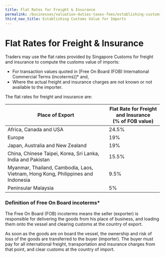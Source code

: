 ```yaml
---
title: Flat Rates for Freight & Insurance
permalink: /businesses/valuation-duties-taxes-fees/establishing-customs-value-for-imports/flat-rates-for-freight-and-insurance
third_nav_title: Establishing Customs Value for Imports
---
```


# Flat Rates for Freight & Insurance

Traders may use the flat rates provided by Singapore Customs for freight and insurance to compute the customs value of imports:

-   For transaction values quoted in  [Free On Board (FOB) International Commercial Terms (incoterms)]* and,
-   Where the actual freight and insurance charges are not known or not available to the importer.

The flat rates for freight and insurance are:

| Place of Export | Flat Rate for Freight and Insurance <br>(% of FOB value) |
|--|--|
| Africa, Canada and USA | 24.5% |
| Europe | 19% |
| Japan, Australia and New Zealand | 19% |
| China, Chinese Taipei, Korea, Sri Lanka, India and Pakistan |  15.5%|
| Myanmar, Thailand, Cambodia, Laos, Vietnam, Hong Kong, Philippines and Indonesia | 9.5% |
| Peninsular Malaysia | 5% |

### Definition of Free On Board incoterms*
The Free On Board (FOB) incoterms means the seller (exporter) is responsible for delivering the goods from his place of business, and loading them onto the vessel and clearing customs at the country of export.

As soon as the goods are on board the vessel, the ownership and risk of loss of the goods are transferred to the buyer (importer). The buyer must pay for all international freight, transportation and insurance charges from that point, and clear customs at the country of import.


